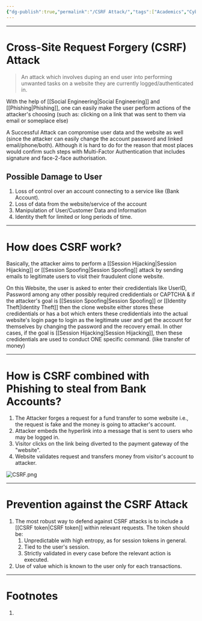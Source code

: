 ```yaml
---
{"dg-publish":true,"permalink":"/CSRF Attack/","tags":["Academics","CyberSec","EthHack"]}
---
```



---
# Cross-Site Request Forgery (CSRF) Attack
> An attack which involves duping an end user into performing unwanted tasks on a website they are currently logged/authenticated in.

With the help of [[Social Engineering\|Social Engineering]] and [[Phishing\|Phishing]], one can easily make the user perform actions of the attacker's choosing (such as: clicking on a link that was sent to them via email or someplace else)

A Successful Attack can compromise user data and the website as well (since the attacker can easily change the account password and linked email/phone/both). Although it is hard to do for the reason that most places would confirm such steps with Multi-Factor Authentication that includes signature and face-2-face authorisation.

## Possible Damage to User
1) Loss of control over an account connecting to a service like (Bank Account).
2) Loss of data from the website/service of the account
3) Manipulation of User/Customer Data and Information
4) Identity theft for limited or long periods of time.

---
# How does CSRF work?
Basically, the attacker aims to perform a [[Session Hijacking\|Session Hijacking]] or [[Session Spoofing\|Session Spoofing]] attack by sending emails to legitimate users to visit their fraudulent clone website.

On this Website, the user is asked to enter their credidentials like UserID, Password among any other possibly required credidentials or CAPTCHA & if the attacker's goal is [[Session Spoofing\|Session Spoofing]] or [[Identity Theft\|Identity Theft]] then the clone website either stores these credidentials or has a bot which enters these credidentials into the actual website's login page to login as the legitimate user and get the account for themselves by changing the password and the recovery email. In other cases, if the goal is [[Session Hijacking\|Session Hijacking]], then these credidentials are used to conduct ONE specific command. (like transfer of money) 

---
# How is CSRF combined with Phishing to steal from Bank Accounts?
1. The Attacker forges a request for a fund transfer to some website i.e., the request is fake and the money is going to attacker's account.
2. Attacker embeds the hyperlink into a message that is sent to users who may be logged in.
3. Visitor clicks on the link being diverted to the payment gateway of the "website".
4. Website validates request and transfers money from visitor's account to attacker.

![CSRF.png](/img/user/Vaulted%20Images/CSRF.png)

---
# Prevention against the CSRF Attack
1. The most robust way to defend against CSRF attacks is to include a [[CSRF token\|CSRF token]] within relevant requests. The token should be: 
	1. Unpredictable with high entropy, as for session tokens in general.
	2. Tied to the user's session.
	3. Strictly validated in every case before the relevant action is executed.
2. Use of value which is known to the user only for each transactions.

---
# Footnotes
1. 